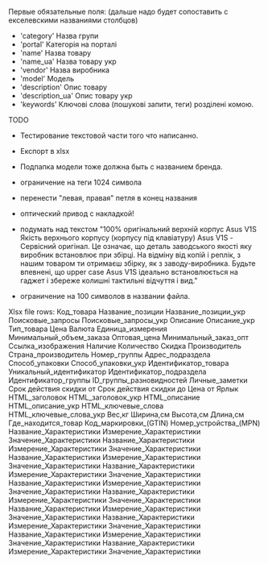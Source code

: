 Первые обязательные поля:
(дальше надо будет сопоставить с екселевскими названиями столбцов)

- 'category' Назва групи
- 'portal' Категорія на порталі
- 'name' Назва товару
- 'name_ua' Назва товару укр
- 'vendor' Назва виробника
- 'model' Модель
- 'description' Опис товару
- 'description_ua' Опис товару укр
- 'keywords' Ключові слова (пошукові запити, теги) розділені комою.

TODO
- Тестирование текстовой части того что написанно.
- Експорт в xlsx

- Подпапка модели тоже должна быть с названием бренда.
- ограничение на теги 1024 символа
- перенести "левая, правая" петля в конец названия
- оптический привод с накладкой!
- подумать над текстом "100% оригінальний верхній корпус Asus V1S Якість верхнього корпусу (корпусу під клавіатуру) Asus V1S - Сервісний оригінал. Це означає, що деталь заводського якості яку виробник встановлює при збірці. На відміну від копій і реплік, з нашим товаром ти отримаєш збірку, як з заводу-виробника. Будьте впевнені, що upper case Asus V1S ідеально встановлюється на гаджет і збереже колишні тактильні відчуття і вид."
- ограничение на 100 символов в названии файла.


Xlsx file rows:
Код_товара
Название_позиции
Название_позиции_укр
Поисковые_запросы
Поисковые_запросы_укр
Описание
Описание_укр
Тип_товара
Цена
Валюта
Единица_измерения
Минимальный_объем_заказа
Оптовая_цена
Минимальный_заказ_опт
Ссылка_изображения
Наличие
Количество
Скидка
Производитель
Страна_производитель
Номер_группы
Адрес_подраздела
Способ_упаковки
Способ_упаковки_укр
Идентификатор_товара
Уникальный_идентификатор
Идентификатор_подраздела
Идентификатор_группы
ID_группы_разновидностей
Личные_заметки
Cрок действия скидки от
Cрок действия скидки до
Цена от
Ярлык
HTML_заголовок
HTML_заголовок_укр
HTML_описание
HTML_описание_укр
HTML_ключевые_слова
HTML_ключевые_слова_укр
Вес,кг
Ширина,см
Высота,см
Длина,см
Где_находится_товар
Код_маркировки_(GTIN)
Номер_устройства_(MPN)
Название_Характеристики
Измерение_Характеристики
Значение_Характеристики
Название_Характеристики
Измерение_Характеристики
Значение_Характеристики
Название_Характеристики
Измерение_Характеристики
Значение_Характеристики
Название_Характеристики
Измерение_Характеристики
Значение_Характеристики
Название_Характеристики
Измерение_Характеристики
Значение_Характеристики
Название_Характеристики
Измерение_Характеристики
Значение_Характеристики
Название_Характеристики
Измерение_Характеристики
Значение_Характеристики
Название_Характеристики
Измерение_Характеристики
Значение_Характеристики
Название_Характеристики
Измерение_Характеристики
Значение_Характеристики
Название_Характеристики
Измерение_Характеристики
Значение_Характеристики
